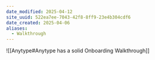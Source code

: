 ```yaml
---
date_modified: 2025-04-12
site_uuid: 522ea7ee-7043-42f8-8ff9-23e4b304cdf6
date_created: 2025-04-06
aliases:
  - Walkthrough
---
```


![[Anytype#Anytype has a solid Onboarding Walkthrough]]